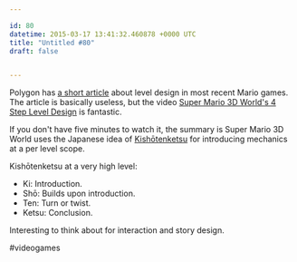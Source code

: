 ```yaml
---

id: 80
datetime: 2015-03-17 13:41:32.460878 +0000 UTC
title: "Untitled #80"
draft: false


---
```


Polygon has [a short article](http://www.polygon.com/2015/3/16/8227391/mario-level-design-thoughts) about level design in most recent Mario games. The article is basically useless, but the video [Super Mario 3D World's 4 Step Level Design](https://www.youtube.com/watch?v=dBmIkEvEBtA&feature=youtube_gdata) is fantastic.

If you don't have five minutes to watch it, the summary is Super Mario 3D World uses the Japanese idea of [Kishōtenketsu](https://en.wikipedia.org/wiki/Kish%!C(MISSING)5%!D(MISSING)tenketsu) for introducing mechanics at a per level scope.

Kishōtenketsu at a very high level:

 - Ki: Introduction.
 - Shō: Builds upon introduction.
 - Ten: Turn or twist.
 - Ketsu: Conclusion.

Interesting to think about for interaction and story design.

#videogames
